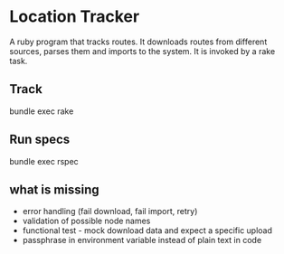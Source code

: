 # Location Tracker

A ruby program that tracks routes.
It downloads routes from different sources, parses them and imports to the system.
It is invoked by a rake task.


## Track
bundle exec rake

## Run specs
bundle exec rspec

## what is missing
- error handling (fail download, fail import, retry)
- validation of possible node names
- functional test - mock download data and expect a specific upload
- passphrase in environment variable instead of plain text in code
